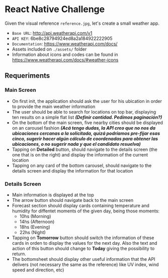 # React Native Challenge

Given the visual reference `reference.jpg`, let's create a small weather app.

- `Base URL`: http://api.weatherapi.com/v1
- `API KEY`: 6be8c28794924ed8a2a184922222905
- `Documentation`: https://www.weatherapi.com/docs/
- Assets included on `./assets/` folder
- Information about icons and codes can be found in https://www.weatherapi.com/docs/#weather-icons 

## Requeriments

### Main Screen
- On first init, the application should ask the user for his ubication in order to provide the main weather information
- The user should be able to search for locations on top bar, displaying ten results on a simple flat list ***(Definir cantidad. Pedimos paginación?)***
- On the bottom of the main screen, five nearby cities should be displayed on an carousel fashion ***(Acá tengo dudas, la API creo que no nos da ubicaciones cercanas a la solicitada, quizá podríamos pre-fijar esas cinco, sugerir hacer algún cálculo de coordenadas para obtener las ubicaciones, o no sugerir nada y que el candidato resuelva)***
- Tapping on **Detailed** button, should navigate to the details screen (the one that is on the right) and display the information of the current location
- Tapping on any card of the bottom carousel, should navigate to the details screen and display the information for that location

### Details Screen
- Main information is displayed at the top
- The arrow button should navigate back to the main screen
- Forecast section should display cards containing temperature and humidity for diffentet moments of the given day, being those moments:
	- 10hs (Morning)
	- 14hs (Afternoon)
	- 18hs (Evening)
	- 22hs (Night)
- Tapping on **Tomorrow** button should switch the information of these cards in orden to display the values for the next day. Also the text and action of this button should change to **Today** giving the possibility to return.
- The bottomsheet should display other useful information that the API delivers (not necessary the same as the reference) like UV index, wind speed and direction, etc)
